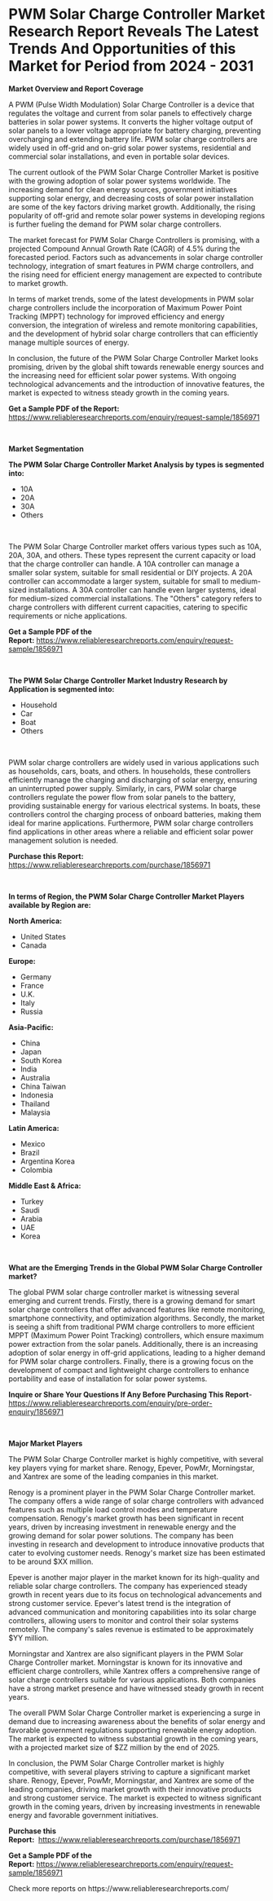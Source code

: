 <p><h1>PWM Solar Charge Controller Market Research Report Reveals The Latest Trends And Opportunities of this Market for Period from 2024 - 2031</h1></p><p><strong>Market Overview and Report Coverage</strong></p>
<p><p>A PWM (Pulse Width Modulation) Solar Charge Controller is a device that regulates the voltage and current from solar panels to effectively charge batteries in solar power systems. It converts the higher voltage output of solar panels to a lower voltage appropriate for battery charging, preventing overcharging and extending battery life. PWM solar charge controllers are widely used in off-grid and on-grid solar power systems, residential and commercial solar installations, and even in portable solar devices.</p><p>The current outlook of the PWM Solar Charge Controller Market is positive with the growing adoption of solar power systems worldwide. The increasing demand for clean energy sources, government initiatives supporting solar energy, and decreasing costs of solar power installation are some of the key factors driving market growth. Additionally, the rising popularity of off-grid and remote solar power systems in developing regions is further fueling the demand for PWM solar charge controllers.</p><p>The market forecast for PWM Solar Charge Controllers is promising, with a projected Compound Annual Growth Rate (CAGR) of 4.5% during the forecasted period. Factors such as advancements in solar charge controller technology, integration of smart features in PWM charge controllers, and the rising need for efficient energy management are expected to contribute to market growth.</p><p>In terms of market trends, some of the latest developments in PWM solar charge controllers include the incorporation of Maximum Power Point Tracking (MPPT) technology for improved efficiency and energy conversion, the integration of wireless and remote monitoring capabilities, and the development of hybrid solar charge controllers that can efficiently manage multiple sources of energy.</p><p>In conclusion, the future of the PWM Solar Charge Controller Market looks promising, driven by the global shift towards renewable energy sources and the increasing need for efficient solar power systems. With ongoing technological advancements and the introduction of innovative features, the market is expected to witness steady growth in the coming years.</p></p>
<p><strong>Get a Sample PDF of the Report:</strong> <a href="https://www.reliableresearchreports.com/enquiry/request-sample/1856971">https://www.reliableresearchreports.com/enquiry/request-sample/1856971</a></p>
<p>&nbsp;</p>
<p><strong>Market Segmentation</strong></p>
<p><strong>The PWM Solar Charge Controller Market Analysis by types is segmented into:</strong></p>
<p><ul><li>10A</li><li>20A</li><li>30A</li><li>Others</li></ul></p>
<p>&nbsp;</p>
<p><p>The PWM Solar Charge Controller market offers various types such as 10A, 20A, 30A, and others. These types represent the current capacity or load that the charge controller can handle. A 10A controller can manage a smaller solar system, suitable for small residential or DIY projects. A 20A controller can accommodate a larger system, suitable for small to medium-sized installations. A 30A controller can handle even larger systems, ideal for medium-sized commercial installations. The "Others" category refers to charge controllers with different current capacities, catering to specific requirements or niche applications.</p></p>
<p><strong>Get a Sample PDF of the Report:</strong>&nbsp;<a href="https://www.reliableresearchreports.com/enquiry/request-sample/1856971">https://www.reliableresearchreports.com/enquiry/request-sample/1856971</a></p>
<p>&nbsp;</p>
<p><strong>The PWM Solar Charge Controller Market Industry Research by Application is segmented into:</strong></p>
<p><ul><li>Household</li><li>Car</li><li>Boat</li><li>Others</li></ul></p>
<p>&nbsp;</p>
<p><p>PWM solar charge controllers are widely used in various applications such as households, cars, boats, and others. In households, these controllers efficiently manage the charging and discharging of solar energy, ensuring an uninterrupted power supply. Similarly, in cars, PWM solar charge controllers regulate the power flow from solar panels to the battery, providing sustainable energy for various electrical systems. In boats, these controllers control the charging process of onboard batteries, making them ideal for marine applications. Furthermore, PWM solar charge controllers find applications in other areas where a reliable and efficient solar power management solution is needed.</p></p>
<p><strong>Purchase this Report:</strong>&nbsp; <a href="https://www.reliableresearchreports.com/purchase/1856971">https://www.reliableresearchreports.com/purchase/1856971</a></p>
<p>&nbsp;</p>
<p><strong>In terms of Region, the PWM Solar Charge Controller Market Players available by Region are:</strong></p>
<p>
    <p> <strong> North America: </strong>
        <ul>
            <li>United States</li>
            <li>Canada</li>
        </ul>
        </p> 
    <p> <strong> Europe: </strong>
        <ul>
            <li>Germany</li>
            <li>France</li>
            <li>U.K.</li>
            <li>Italy</li>
            <li>Russia</li>
        </ul>
        </p> 
    <p> <strong> Asia-Pacific: </strong>
        <ul>
            <li>China</li>
            <li>Japan</li>
            <li>South Korea</li>
            <li>India</li>
            <li>Australia</li>
            <li>China Taiwan</li>
            <li>Indonesia</li>
            <li>Thailand</li>
            <li>Malaysia</li>
        </ul>
        </p> 
    <p> <strong> Latin America: </strong>
        <ul>
            <li>Mexico</li>
            <li>Brazil</li>
            <li>Argentina Korea</li>
            <li>Colombia</li>
        </ul>
        </p> 
    <p> <strong> Middle East & Africa: </strong>
        <ul>
            <li>Turkey</li>
            <li>Saudi</li>
            <li>Arabia</li>
            <li>UAE</li>
            <li>Korea</li>
        </ul>
    </p>
    </p>
<p>&nbsp;</p>
<p><strong>What are the Emerging Trends in the Global PWM Solar Charge Controller market?</strong></p>
<p><p>The global PWM solar charge controller market is witnessing several emerging and current trends. Firstly, there is a growing demand for smart solar charge controllers that offer advanced features like remote monitoring, smartphone connectivity, and optimization algorithms. Secondly, the market is seeing a shift from traditional PWM charge controllers to more efficient MPPT (Maximum Power Point Tracking) controllers, which ensure maximum power extraction from the solar panels. Additionally, there is an increasing adoption of solar energy in off-grid applications, leading to a higher demand for PWM solar charge controllers. Finally, there is a growing focus on the development of compact and lightweight charge controllers to enhance portability and ease of installation for solar power systems.</p></p>
<p><strong>Inquire or Share Your Questions If Any Before Purchasing This Report</strong>- <a href="https://www.reliableresearchreports.com/enquiry/pre-order-enquiry/1856971">https://www.reliableresearchreports.com/enquiry/pre-order-enquiry/1856971</a></p>
<p>&nbsp;</p>
<p><strong>Major Market Players</strong></p>
<p><p>The PWM Solar Charge Controller market is highly competitive, with several key players vying for market share. Renogy, Epever, PowMr, Morningstar, and Xantrex are some of the leading companies in this market.</p><p>Renogy is a prominent player in the PWM Solar Charge Controller market. The company offers a wide range of solar charge controllers with advanced features such as multiple load control modes and temperature compensation. Renogy's market growth has been significant in recent years, driven by increasing investment in renewable energy and the growing demand for solar power solutions. The company has been investing in research and development to introduce innovative products that cater to evolving customer needs. Renogy's market size has been estimated to be around $XX million.</p><p>Epever is another major player in the market known for its high-quality and reliable solar charge controllers. The company has experienced steady growth in recent years due to its focus on technological advancements and strong customer service. Epever's latest trend is the integration of advanced communication and monitoring capabilities into its solar charge controllers, allowing users to monitor and control their solar systems remotely. The company's sales revenue is estimated to be approximately $YY million.</p><p>Morningstar and Xantrex are also significant players in the PWM Solar Charge Controller market. Morningstar is known for its innovative and efficient charge controllers, while Xantrex offers a comprehensive range of solar charge controllers suitable for various applications. Both companies have a strong market presence and have witnessed steady growth in recent years.</p><p>The overall PWM Solar Charge Controller market is experiencing a surge in demand due to increasing awareness about the benefits of solar energy and favorable government regulations supporting renewable energy adoption. The market is expected to witness substantial growth in the coming years, with a projected market size of $ZZ million by the end of 2025.</p><p>In conclusion, the PWM Solar Charge Controller market is highly competitive, with several players striving to capture a significant market share. Renogy, Epever, PowMr, Morningstar, and Xantrex are some of the leading companies, driving market growth with their innovative products and strong customer service. The market is expected to witness significant growth in the coming years, driven by increasing investments in renewable energy and favorable government initiatives.</p></p>
<p><strong>Purchase this Report:</strong>&nbsp;&nbsp;<a href="https://www.reliableresearchreports.com/purchase/1856971">https://www.reliableresearchreports.com/purchase/1856971</a></p>
<p></p>
<p><strong>Get a Sample PDF of the Report:</strong>&nbsp;<a href="https://www.reliableresearchreports.com/enquiry/request-sample/1856971">https://www.reliableresearchreports.com/enquiry/request-sample/1856971</a></p>
<p>Check more reports on https://www.reliableresearchreports.com/</p>